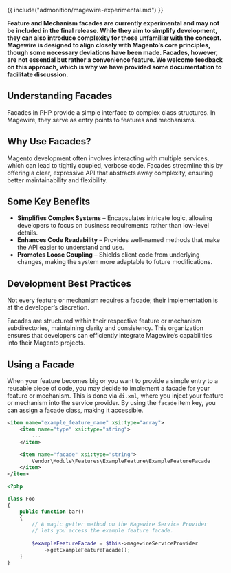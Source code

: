 {{ include("admonition/magewire-experimental.md") }}

**Feature and Mechanism facades are currently experimental and may not be included in the final release.
While they aim to simplify development, they can also introduce complexity for those unfamiliar with the concept.
Magewire is designed to align closely with Magento’s core principles, though some necessary deviations have been made.
Facades, however, are not essential but rather a convenience feature. We welcome feedback on this approach,
which is why we have provided some documentation to facilitate discussion.**

## Understanding Facades
Facades in PHP provide a simple interface to complex class structures. In Magewire, they serve as entry points to features and mechanisms.

## Why Use Facades?
Magento development often involves interacting with multiple services, which can lead to tightly coupled, verbose code.
Facades streamline this by offering a clear, expressive API that abstracts away complexity, ensuring better maintainability and flexibility.

## Some Key Benefits
- **Simplifies Complex Systems** – Encapsulates intricate logic, allowing developers to focus on business requirements rather than low-level details.
- **Enhances Code Readability** – Provides well-named methods that make the API easier to understand and use.
- **Promotes Loose Coupling** – Shields client code from underlying changes, making the system more adaptable to future modifications.

## Development Best Practices
Not every feature or mechanism requires a facade; their implementation is at the developer’s discretion.

Facades are structured within their respective feature or mechanism subdirectories, maintaining clarity and consistency.
This organization ensures that developers can efficiently integrate Magewire’s capabilities into their Magento projects.

## Using a Facade
When your feature becomes big or you want to provide a simple entry to a reusable piece of code, you may decide to
implement a facade for your feature or mechanism. This is done via `di.xml`, where you inject your feature or mechanism
into the service provider. By using the `facade` item key, you can assign a facade class, making it accessible.

```xml
<item name="example_feature_name" xsi:type="array">
    <item name="type" xsi:type="string">
        ...
    </item>
    
    <item name="facade" xsi:type="string">
        Vendor\Module\Features\ExampleFeature\ExampleFeatureFacade
    </item>
</item>
```

```php
<?php

class Foo
{
    public function bar()
    {
        // A magic getter method on the Magewire Service Provider
        // lets you access the example feature facade.
        
        $exampleFeatureFacade = $this->magewireServiceProvider
            ->getExampleFeatureFacade();
    }
}
```
